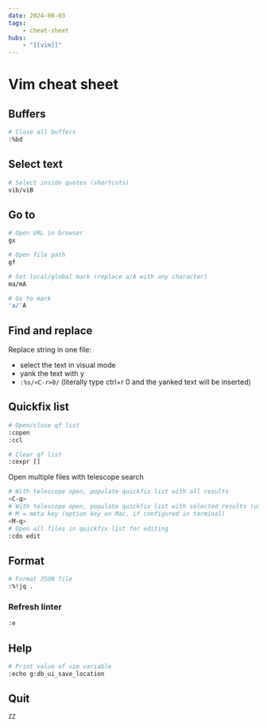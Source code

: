 ```yaml
---
date: 2024-08-03
tags:
    - cheat-sheet
hubs:
    - "[[vim]]"
---
```


# Vim cheat sheet


## Buffers

```bash
# Close all buffers
:%bd
```

## Select text

```bash
# Select inside quotes (shortcuts)
vib/viB
```

## Go to

```bash
# Open URL in browser
gx

# Open file path
gf

# Set local/global mark (replace a/A with any character)
ma/mA

# Go to mark
'a/'A
```

## Find and replace

Replace string in one file:
- select the text in visual mode
- yank the text with y
- `:%s/<C-r>0/` (literally type ctrl+r 0 and the yanked text will be inserted)

## Quickfix list

```bash
# Open/close qf list
:copen
:ccl

# Clear qf list
:cexpr []
```

Open multiple files with telescope search

```bash
# With telescope open, populate quickfix list with all results
<C-q>
# With telescope open, populate quickfix list with selected results (use Tab to select)
# M = meta key (option key on Mac, if configured in terminal)
<M-q>
# Open all files in quickfix list for editing
:cdo edit
```

## Format

```bash
# Format JSON file
:%!jq .
```

### Refresh linter
```bash
:e
```

## Help

```bash
# Print value of vim variable
:echo g:db_ui_save_location
```

## Quit

```bash
ZZ
```
